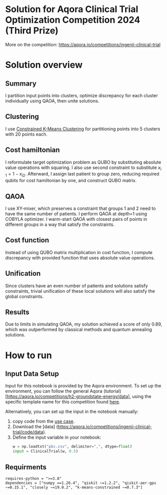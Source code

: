 # Solution for Aqora Clinical Trial Optimization Competition 2024 (Third Prize)

More on the competition: https://aqora.io/competitions/ingenii-clinical-trial

# Solution overview

## Summary

I partition input points into clusters, optimize discrepancy for each cluster individually using QAOA, then unite solutions.

## Clustering

I use [Constrained K-Means Clustering](https://pypi.org/project/k-means-constrained/) for partitioning points into 5 clusters with 20 points each.

## Cost hamiltonian

I reformulate target optimization problem as QUBO by substituting absolute value operations with squaring. I also use second constraint to substitute $x_{i​1}=1-x_{i2}$. Afterward, I assign last patient to group zero, reducing required qubits for cost hamiltonian by one, and construct QUBO matrix.

## QAOA

I use XY-mixer, which preserves a constraint that groups 1 and 2 need to have the same number of patients. I perform QAOA at depth=1 using COBYLA optimizer. I warm-start QAOA with closest pairs of points in different groups in a way that satisfy the constraints.

## Cost function

Instead of using QUBO matrix multiplication in cost function, I compute discrepancy with provided function that uses absolute value operations.


## Unification

Since clusters have an even number of patients and solutions satisfy constraints, trivial unification of these local solutions will also satisfy the global constraints.

## Results

Due to limits in simulating QAOA, my solution achieved a score of only 0.89, which was outperformed by classical methods and quantum annealing solutions.

# How to run

## Input Data Setup

Input for this notebook is provided by the Aqora environment. To set up the environment, you can follow the general Aqora (tutorial)[https://aqora.io/competitions/h2-groundstate-energy/data], using the specific template name for this competition found [here](https://aqora.io/competitions/ingenii-clinical-trial/data).

Alternatively, you can set up the input in the notebook manually:
1. copy code from the [use case](https://aqora.io/competitions/ingenii-clinical-trial/code/package).
2. Download the [data] (https://aqora.io/competitions/ingenii-clinical-trial/code/data).
3. Define the input variable in your notebook:
   ```Python
   w = np.loadtxt("pbc.csv", delimiter=",", dtype=float)
   input = ClinicalTrial(w, 0.5)
   ```

## Requirments
```
requires-python = ">=3.8"
dependencies = ["numpy ==1.26.4", "qiskit ~=1.2.2", "qiskit-aer-gpu ~=0.15.1", "closely ~=19.0.2", "k-means-constrained ~=0.7.3"]
```

